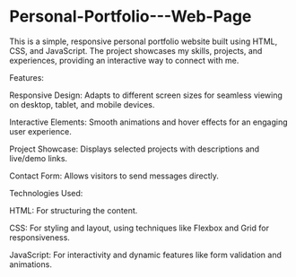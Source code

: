 # Personal-Portfolio---Web-Page

This is a simple, responsive personal portfolio website built using HTML, CSS, and JavaScript. The project showcases my skills, projects, and experiences, providing an interactive way to connect with me.

Features:

Responsive Design: Adapts to different screen sizes for seamless viewing on desktop, tablet, and mobile devices.

Interactive Elements: Smooth animations and hover effects for an engaging user experience.

Project Showcase: Displays selected projects with descriptions and live/demo links.

Contact Form: Allows visitors to send messages directly.

Technologies Used:

HTML: For structuring the content.

CSS: For styling and layout, using techniques like Flexbox and Grid for responsiveness.

JavaScript: For interactivity and dynamic features like form validation and animations.
